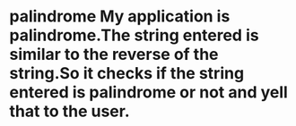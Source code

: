 palindrome
My application is palindrome.The string entered is similar to the reverse of the string.So it checks if the string entered is palindrome or not and yell that to the user. 
==========
